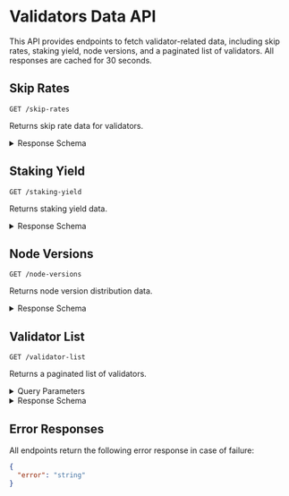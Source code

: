 # Validators Data API

This API provides endpoints to fetch validator-related data, including skip rates, staking yield, node versions, and a paginated list of validators. All responses are cached for 30 seconds.


## **Skip Rates**
`GET /skip-rates`

Returns skip rate data for validators.

<details>
<summary>Response Schema</summary>

```json
{
    "skipRate": 0,
    "stakeWeightedSkipRate": 0
}
```
</details>

## **Staking Yield**
`GET /staking-yield`

Returns staking yield data.

<details>
<summary>Response Schema</summary>

```json
{
    "inflationRate": 0,
    "effectiveInflationRate": 0,
    "inflationRewardsApy": 0,
    "blockRewardsApy": 0
}
```
</details>

## **Node Versions**
`GET /node-versions`

Returns node version distribution data.

<details>
<summary>Response Schema</summary>

```json
[
    {
        "version": "string",
        "stake": "number"
    }
]
```
</details>

## **Validator List**
`GET /validator-list`

Returns a paginated list of validators.

<details>
<summary>Query Parameters</summary>

| Parameter | Description | Default | Max |
|-----------|-------------|---------|-----|
| offset    | Starting position in the validator list | 0 | - |
| limit     | Maximum number of validators to return | 50 | 100 |
</details>

<details>
<summary>Response Schema</summary>

```json
{
  "validators": [
    {
      "votePubkey": "string",
      "name": "string",
      "iconUrl": "string",
      "version": "string",
      "activatedStake": "number",
      "stakeAccounts": "number",
      "commission": 0,
      "lastVote": "number",
      "delinquent": "true | false"
    }
  ],
  "pagination": {
    "total": "number",
    "offset": "number",
    "limit": "number"
  }
}
```
</details>

## Error Responses

All endpoints return the following error response in case of failure:

```json
{
  "error": "string"
}
```
